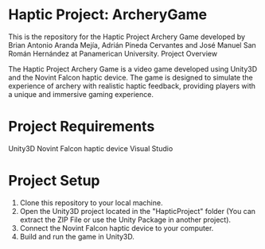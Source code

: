 # Haptic Project: ArcheryGame

This is the repository for the Haptic Project Archery Game developed by Brian Antonio Aranda Mejía, Adrián Pineda Cervantes and José Manuel San Román Hernández at Panamerican University.
Project Overview

The Haptic Project Archery Game is a video game developed using Unity3D and the Novint Falcon haptic device. The game is designed to simulate the experience of archery with realistic haptic feedback, providing players with a unique and immersive gaming experience.

# Project Requirements

Unity3D
Novint Falcon haptic device
Visual Studio

# Project Setup

1. Clone this repository to your local machine.
2. Open the Unity3D project located in the "HapticProject" folder (You can extract the ZIP File or use the Unity Package in another project).
3. Connect the Novint Falcon haptic device to your computer.
4. Build and run the game in Unity3D.


